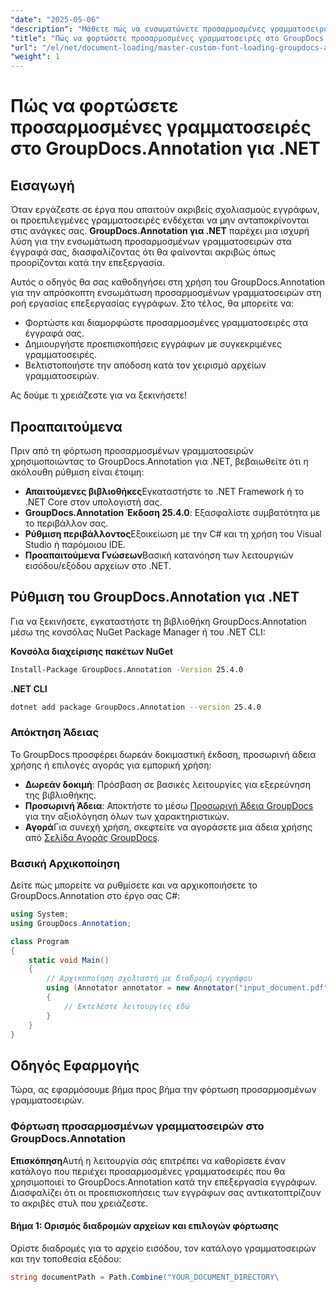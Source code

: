 ```yaml
---
"date": "2025-05-06"
"description": "Μάθετε πώς να ενσωματώνετε προσαρμοσμένες γραμματοσειρές στη ροή εργασίας επεξεργασίας εγγράφων σας χρησιμοποιώντας το GroupDocs.Annotation για .NET. Βελτιώστε τις σχολιασμοί σας με ακριβές στυλ γραμματοσειράς."
"title": "Πώς να φορτώσετε προσαρμοσμένες γραμματοσειρές στο GroupDocs.Annotation για .NET™; Ένας πλήρης οδηγός"
"url": "/el/net/document-loading/master-custom-font-loading-groupdocs-annotation-dotnet/"
"weight": 1
---
```


# Πώς να φορτώσετε προσαρμοσμένες γραμματοσειρές στο GroupDocs.Annotation για .NET

## Εισαγωγή

Όταν εργάζεστε σε έργα που απαιτούν ακριβείς σχολιασμούς εγγράφων, οι προεπιλεγμένες γραμματοσειρές ενδέχεται να μην ανταποκρίνονται στις ανάγκες σας. **GroupDocs.Annotation για .NET** παρέχει μια ισχυρή λύση για την ενσωμάτωση προσαρμοσμένων γραμματοσειρών στα έγγραφά σας, διασφαλίζοντας ότι θα φαίνονται ακριβώς όπως προορίζονται κατά την επεξεργασία.

Αυτός ο οδηγός θα σας καθοδηγήσει στη χρήση του GroupDocs.Annotation για την απρόσκοπτη ενσωμάτωση προσαρμοσμένων γραμματοσειρών στη ροή εργασίας επεξεργασίας εγγράφων. Στο τέλος, θα μπορείτε να:
- Φορτώστε και διαμορφώστε προσαρμοσμένες γραμματοσειρές στα έγγραφά σας.
- Δημιουργήστε προεπισκοπήσεις εγγράφων με συγκεκριμένες γραμματοσειρές.
- Βελτιστοποιήστε την απόδοση κατά τον χειρισμό αρχείων γραμματοσειρών.

Ας δούμε τι χρειάζεστε για να ξεκινήσετε!

## Προαπαιτούμενα

Πριν από τη φόρτωση προσαρμοσμένων γραμματοσειρών χρησιμοποιώντας το GroupDocs.Annotation για .NET, βεβαιωθείτε ότι η ακόλουθη ρύθμιση είναι έτοιμη:
- **Απαιτούμενες βιβλιοθήκες**Εγκαταστήστε το .NET Framework ή το .NET Core στον υπολογιστή σας.
- **GroupDocs.Annotation Έκδοση 25.4.0**: Εξασφαλίστε συμβατότητα με το περιβάλλον σας.
- **Ρύθμιση περιβάλλοντος**Εξοικείωση με την C# και τη χρήση του Visual Studio ή παρόμοιου IDE.
- **Προαπαιτούμενα Γνώσεων**Βασική κατανόηση των λειτουργιών εισόδου/εξόδου αρχείων στο .NET.

## Ρύθμιση του GroupDocs.Annotation για .NET

Για να ξεκινήσετε, εγκαταστήστε τη βιβλιοθήκη GroupDocs.Annotation μέσω της κονσόλας NuGet Package Manager ή του .NET CLI:

**Κονσόλα διαχείρισης πακέτων NuGet**
```bash
Install-Package GroupDocs.Annotation -Version 25.4.0
```

**\.NET CLI**
```bash
dotnet add package GroupDocs.Annotation --version 25.4.0
```

### Απόκτηση Άδειας

Το GroupDocs προσφέρει δωρεάν δοκιμαστική έκδοση, προσωρινή άδεια χρήσης ή επιλογές αγοράς για εμπορική χρήση:
- **Δωρεάν δοκιμή**: Πρόσβαση σε βασικές λειτουργίες για εξερεύνηση της βιβλιοθήκης.
- **Προσωρινή Άδεια**: Αποκτήστε το μέσω [Προσωρινή Άδεια GroupDocs](https://purchase.groupdocs.com/temporary-license/) για την αξιολόγηση όλων των χαρακτηριστικών.
- **Αγορά**Για συνεχή χρήση, σκεφτείτε να αγοράσετε μια άδεια χρήσης από [Σελίδα Αγοράς GroupDocs](https://purchase.groupdocs.com/buy).

### Βασική Αρχικοποίηση

Δείτε πώς μπορείτε να ρυθμίσετε και να αρχικοποιήσετε το GroupDocs.Annotation στο έργο σας C#:

```csharp
using System;
using GroupDocs.Annotation;

class Program
{
    static void Main()
    {
        // Αρχικοποίηση σχολιαστή με διαδρομή εγγράφου
        using (Annotator annotator = new Annotator("input_document.pdf"))
        {
            // Εκτελέστε λειτουργίες εδώ
        }
    }
}
```

## Οδηγός Εφαρμογής

Τώρα, ας εφαρμόσουμε βήμα προς βήμα την φόρτωση προσαρμοσμένων γραμματοσειρών.

### Φόρτωση προσαρμοσμένων γραμματοσειρών στο GroupDocs.Annotation

**Επισκόπηση**Αυτή η λειτουργία σάς επιτρέπει να καθορίσετε έναν κατάλογο που περιέχει προσαρμοσμένες γραμματοσειρές που θα χρησιμοποιεί το GroupDocs.Annotation κατά την επεξεργασία εγγράφων. Διασφαλίζει ότι οι προεπισκοπήσεις των εγγράφων σας αντικατοπτρίζουν το ακριβές στυλ που χρειάζεστε.

#### Βήμα 1: Ορισμός διαδρομών αρχείων και επιλογών φόρτωσης

Ορίστε διαδρομές για το αρχείο εισόδου, τον κατάλογο γραμματοσειρών και την τοποθεσία εξόδου:

```csharp
string documentPath = Path.Combine("YOUR_DOCUMENT_DIRECTORY\